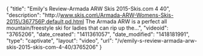 {
    "title": "Emily's Review-Armada ARW Skis 2015-Skis.com 4 40",
    "description": "http:\/\/www.skis.com\/Armada-ARW-Womens-Skis-2015\/367756P,default,pd.html The Armada ARW is a perfect all mountain\/freestyle ski for ladies that can rip up the...",
    "videoid": "3765206",
    "date_created": "1411361057",
    "date_modified": "1418181991",
    "type": "captivate",
    "layout": "video",
    "url": "\/v\/emily-s-review-armada-arw-skis-2015-skis-com-4-40\/3765206"
}